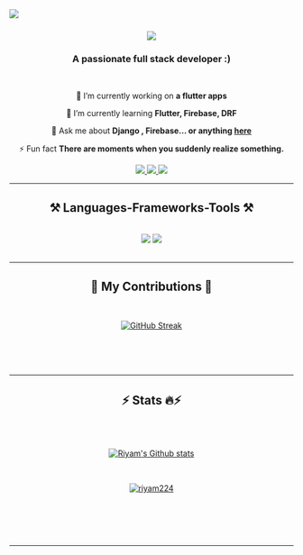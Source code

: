 <img align="left" src="https://visitor-badge.laobi.icu/badge?page_id=riyam224.riyam224" />

<h1 align="center">
    <img src="https://readme-typing-svg.herokuapp.com/?font=Righteous&size=35&center=true&vCenter=true&width=500&height=70&duration=4000&lines=Hi+There!+👋;+I'm+Riyam+Hazim!;" />
</h1>

<h3 align="center">A passionate full stack developer :) </h3>

<br/>

<div align="center">
 
 🔭 I’m currently working on **a flutter apps**
 
 🌱 I’m currently learning **Flutter, Firebase, DRF**

💬 Ask me about **Django , Firebase... or anything [here](https://github.com/riyam224/riyam224/issues)**

⚡ Fun fact **There are moments when you suddenly realize something.**

 </div>


 <div align="center"> 
  <a href="riyam.thekluge@gmail.com">
    <img src="https://img.shields.io/badge/Gmail-333333?style=for-the-badge&logo=gmail&logoColor=red" />
  </a>
  <a href="[https://linkedin.com/in/pedro-sales-muniz](https://www.linkedin.com/in/riyam-hazim-17a39a246?utm_source=share&utm_campaign=share_via&utm_content=profile&utm_medium=ios_app)" target="_blank">
    <img src="https://img.shields.io/badge/LinkedIn-0077B5?style=for-the-badge&logo=linkedin&logoColor=white" target="_blank" />
  </a>
  <a href="https://riyam224.github.io" target="_blank">
     <img src="https://img.shields.io/badge/Portfolio-FF5722?style=for-the-badge&logo=todoist&logoColor=white" target="_blank" /> <!-- sqlite, safari, google-chrome are other good icon options -->
  </a>
</div>

 <hr/>
 
<h2 align="center">⚒️ Languages-Frameworks-Tools ⚒️</h2>
<br/>
<div align="center">
    <img src="https://skillicons.dev/icons?i=bootstrap,html,css,vscode,github,figma,git,r" />
    <img src="https://skillicons.dev/icons?i=nodejs,python,django,javascript,firebase,postgres" /><br>
</div>

<br/>
<hr/>

<div align="center">
  <h2>🐍 My Contributions 🐍</h2>
  <br>
  
<a href="https://git.io/streak-stats"><img src="https://github-readme-streak-stats.herokuapp.com?user=riyam224&theme=cobalt&hide_border=true" alt="GitHub Streak" /></a>
  
  <br/><br/><br/>
</div>


<hr/>

<h2 align="center">⚡ Stats 🔥⚡</h2>
<br>
<div align=center>
<br>
<p align="center">
<a href="https://github.com/riyam224">
<img align="center" alt="Riyam's Github stats"
src="https://github-readme-stats.vercel.app/api?username=riyam224&show_icons=true&bg_color=00000000"/>
</a>
   </p>
 <br>
  <p align="center"> 
  <a href="https://github.com/ryo-ma/github-profile-trophy">
    <img src="https://github-profile-trophy.vercel.app/?username=riyam224&theme=onedark" alt="riyam224" /> 
  </a>
</p>
 <br>

</div>



<br/><br/>

<hr/>





